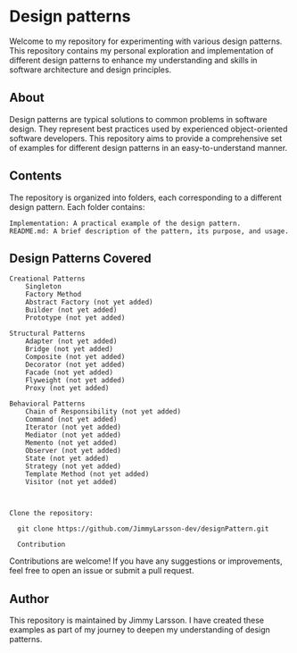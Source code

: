 <h1>Design patterns</h1>


Welcome to my repository for experimenting with various design patterns. This repository contains my personal exploration and implementation of different design patterns to enhance my understanding and skills in software architecture and design principles.
<h2>About</h2>

Design patterns are typical solutions to common problems in software design. They represent best practices used by experienced object-oriented software developers. This repository aims to provide a comprehensive set of examples for different design patterns in an easy-to-understand manner.
<h2>Contents</h2>

The repository is organized into folders, each corresponding to a different design pattern. Each folder contains:

    Implementation: A practical example of the design pattern.
    README.md: A brief description of the pattern, its purpose, and usage.

<h2>Design Patterns Covered</h2>

    Creational Patterns
        Singleton
        Factory Method
        Abstract Factory (not yet added)
        Builder (not yet added)
        Prototype (not yet added)

    Structural Patterns
        Adapter (not yet added)
        Bridge (not yet added)
        Composite (not yet added)
        Decorator (not yet added)
        Facade (not yet added)
        Flyweight (not yet added)
        Proxy (not yet added)

    Behavioral Patterns
        Chain of Responsibility (not yet added)
        Command (not yet added)
        Iterator (not yet added)
        Mediator (not yet added)
        Memento (not yet added)
        Observer (not yet added)
        State (not yet added)
        Strategy (not yet added)
        Template Method (not yet added)
        Visitor (not yet added)



    Clone the repository:

      git clone https://github.com/JimmyLarsson-dev/designPattern.git

      Contribution

Contributions are welcome! If you have any suggestions or improvements, feel free to open an issue or submit a pull request.

<h2>Author</h2>

This repository is maintained by Jimmy Larsson. I have created these examples as part of my journey to deepen my understanding of design patterns.

   


